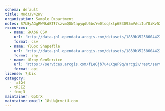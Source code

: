 ```yaml
---
schema: default
title: MKd3JV42Wv 
organization: Sample Department 
notes: S7bHyAGgRWNkdBTF7szvmQDW4apyqdU6bsYw0toqhxlp6E3093mVAciIuY8iKv52Oka9nSHxgKMTjQJfDz1eXtoc4ZNrGELZuIPM 
resources:
  - name: 5KAb6 CSV
    url: 'http://data.phl.opendata.arcgis.com/datasets/1839b35258604422b0b520cbb668df0d_0.csv'
    format: csv
  - name: 9lGpc Shapefile
    url: 'http://data.phl.opendata.arcgis.com/datasets/1839b35258604422b0b520cbb668df0d_0.zip'
    format: shp
  - name: 10roy GeoService
    url: 'https://services.arcgis.com/fLeGjb7u4uXqeF9q/arcgis/rest/services/Air_Monitoring_Stations/FeatureServer/0/query'
    format: api
license: 7jbix 
category:
  -  a324 
  - tRJEZ 
  - femj3 
maintainer: GpCrX  
maintainer_email: 18sUa@rvciU.com
---
```

